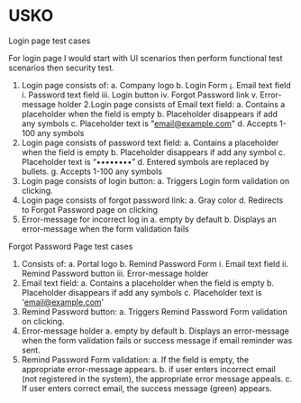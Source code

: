 # USKO
Login page test cases

For login page I would start with UI scenarios then perform functional test scenarios then security test.

1. Login page consists of:
	a. Company logo
	b. Login Form
		¡. Email text field
		i. Password text field
		iii. Login button
		iv. Forgot Password link
		v. Error-message holder
2.Login page consists of Email text field:
	a. Contains a placeholder when the field is empty
	b. Placeholder disappears if add any symbols
	c. Placeholder text is "email@example.com"
	d. Accepts 1-100 any symbols
3. Login page consists of password text field:
	a. Contains a placeholder when the field is empty
	b. Placeholder disappears if add any symbol
	c. Placeholder text is “••••••••”
	d. Entered symbols are replaced by bullets.
	g. Accepts 1-100 any symbols
4. Login page consists of login button:
	a. Triggers Login form validation on clicking.
5. Login page consists of forgot password link:
	a. Gray color
	d. Redirects to Forgot Password page on clicking
6. Error-message for incorrect log in
	a. empty by default
	b. Displays an error-message when the form validation fails
  
  Forgot Password Page test cases

1. Consists of:
	a. Portal logo
	b. Remind Password Form
		i. Email text field
		ii. Remind Password button
		iii. Error-message holder
2. Email text field:
	a. Contains a placeholder when the field is empty
	b. Placeholder disappears if add any symbols
	c. Placeholder text is 'email@example.com'
3. Remind Password button:
	a. Triggers Remind Password Form validation on clicking.
4. Error-message holder
	a. empty by default
	b. Displays an error-message when the form validation fails or success message if email reminder was sent.
6. Remind Password Form validation:
	a. If the field is empty, the appropriate error-message appears.
	b. if user enters incorrect email (not registered in the system), the appropriate error message appeals.
	c. If user enters correct email, the success message (green) appears.

